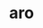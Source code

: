 ---
title: aro
ch: [r]
meaning: to plow
pos: verb
inf: arare
secondppstem: ar
infend: are
thirdpp: aravi
fourthpp: aratus
conjugation: first
---